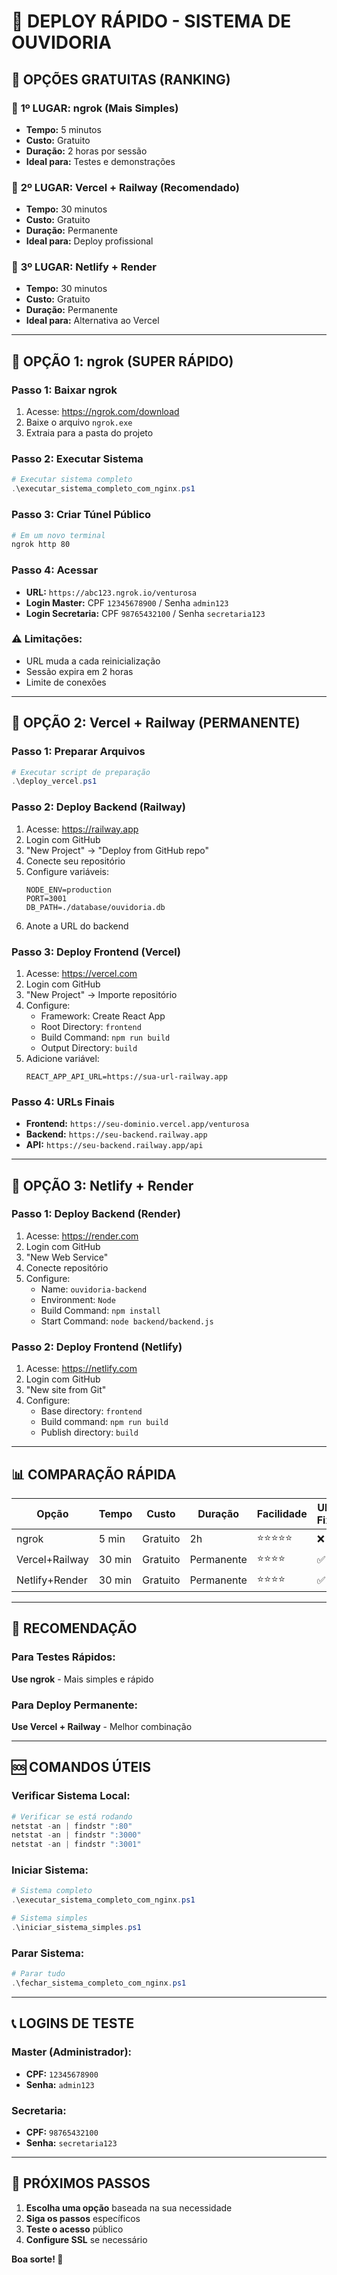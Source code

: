 # 🚀 DEPLOY RÁPIDO - SISTEMA DE OUVIDORIA

## 🎯 OPÇÕES GRATUITAS (RANKING)

### 🥇 **1º LUGAR: ngrok (Mais Simples)**
- **Tempo:** 5 minutos
- **Custo:** Gratuito
- **Duração:** 2 horas por sessão
- **Ideal para:** Testes e demonstrações

### 🥈 **2º LUGAR: Vercel + Railway (Recomendado)**
- **Tempo:** 30 minutos
- **Custo:** Gratuito
- **Duração:** Permanente
- **Ideal para:** Deploy profissional

### 🥉 **3º LUGAR: Netlify + Render**
- **Tempo:** 30 minutos
- **Custo:** Gratuito
- **Duração:** Permanente
- **Ideal para:** Alternativa ao Vercel

---

## 🚀 OPÇÃO 1: ngrok (SUPER RÁPIDO)

### Passo 1: Baixar ngrok
1. Acesse: https://ngrok.com/download
2. Baixe o arquivo `ngrok.exe`
3. Extraia para a pasta do projeto

### Passo 2: Executar Sistema
```powershell
# Executar sistema completo
.\executar_sistema_completo_com_nginx.ps1
```

### Passo 3: Criar Túnel Público
```bash
# Em um novo terminal
ngrok http 80
```

### Passo 4: Acessar
- **URL:** `https://abc123.ngrok.io/venturosa`
- **Login Master:** CPF `12345678900` / Senha `admin123`
- **Login Secretaria:** CPF `98765432100` / Senha `secretaria123`

### ⚠️ Limitações:
- URL muda a cada reinicialização
- Sessão expira em 2 horas
- Limite de conexões

---

## 🚀 OPÇÃO 2: Vercel + Railway (PERMANENTE)

### Passo 1: Preparar Arquivos
```powershell
# Executar script de preparação
.\deploy_vercel.ps1
```

### Passo 2: Deploy Backend (Railway)
1. Acesse: https://railway.app
2. Login com GitHub
3. "New Project" → "Deploy from GitHub repo"
4. Conecte seu repositório
5. Configure variáveis:
   ```
   NODE_ENV=production
   PORT=3001
   DB_PATH=./database/ouvidoria.db
   ```
6. Anote a URL do backend

### Passo 3: Deploy Frontend (Vercel)
1. Acesse: https://vercel.com
2. Login com GitHub
3. "New Project" → Importe repositório
4. Configure:
   - Framework: Create React App
   - Root Directory: `frontend`
   - Build Command: `npm run build`
   - Output Directory: `build`
5. Adicione variável:
   ```
   REACT_APP_API_URL=https://sua-url-railway.app
   ```

### Passo 4: URLs Finais
- **Frontend:** `https://seu-dominio.vercel.app/venturosa`
- **Backend:** `https://seu-backend.railway.app`
- **API:** `https://seu-backend.railway.app/api`

---

## 🚀 OPÇÃO 3: Netlify + Render

### Passo 1: Deploy Backend (Render)
1. Acesse: https://render.com
2. Login com GitHub
3. "New Web Service"
4. Conecte repositório
5. Configure:
   - Name: `ouvidoria-backend`
   - Environment: `Node`
   - Build Command: `npm install`
   - Start Command: `node backend/backend.js`

### Passo 2: Deploy Frontend (Netlify)
1. Acesse: https://netlify.com
2. Login com GitHub
3. "New site from Git"
4. Configure:
   - Base directory: `frontend`
   - Build command: `npm run build`
   - Publish directory: `build`

---

## 📊 COMPARAÇÃO RÁPIDA

| Opção | Tempo | Custo | Duração | Facilidade | URL Fixa |
|-------|-------|-------|---------|------------|----------|
| ngrok | 5 min | Gratuito | 2h | ⭐⭐⭐⭐⭐ | ❌ |
| Vercel+Railway | 30 min | Gratuito | Permanente | ⭐⭐⭐⭐ | ✅ |
| Netlify+Render | 30 min | Gratuito | Permanente | ⭐⭐⭐⭐ | ✅ |

---

## 🎯 RECOMENDAÇÃO

### Para Testes Rápidos:
**Use ngrok** - Mais simples e rápido

### Para Deploy Permanente:
**Use Vercel + Railway** - Melhor combinação

---

## 🆘 COMANDOS ÚTEIS

### Verificar Sistema Local:
```powershell
# Verificar se está rodando
netstat -an | findstr ":80"
netstat -an | findstr ":3000"
netstat -an | findstr ":3001"
```

### Iniciar Sistema:
```powershell
# Sistema completo
.\executar_sistema_completo_com_nginx.ps1

# Sistema simples
.\iniciar_sistema_simples.ps1
```

### Parar Sistema:
```powershell
# Parar tudo
.\fechar_sistema_completo_com_nginx.ps1
```

---

## 📞 LOGINS DE TESTE

### Master (Administrador):
- **CPF:** `12345678900`
- **Senha:** `admin123`

### Secretaria:
- **CPF:** `98765432100`
- **Senha:** `secretaria123`

---

## 🚀 PRÓXIMOS PASSOS

1. **Escolha uma opção** baseada na sua necessidade
2. **Siga os passos** específicos
3. **Teste o acesso** público
4. **Configure SSL** se necessário

**Boa sorte! 🎉** 